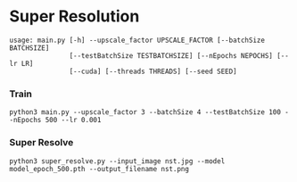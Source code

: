 # Super Resolution 

```
usage: main.py [-h] --upscale_factor UPSCALE_FACTOR [--batchSize BATCHSIZE]
               [--testBatchSize TESTBATCHSIZE] [--nEpochs NEPOCHS] [--lr LR]
               [--cuda] [--threads THREADS] [--seed SEED]
```
### Train

`python3 main.py --upscale_factor 3 --batchSize 4 --testBatchSize 100 --nEpochs 500 --lr 0.001`

### Super Resolve
`python3 super_resolve.py --input_image nst.jpg --model model_epoch_500.pth --output_filename nst.png`
